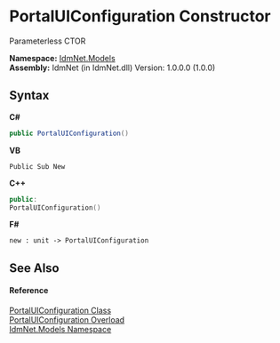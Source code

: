 # PortalUIConfiguration Constructor 
 

Parameterless CTOR

**Namespace:**&nbsp;<a href="N_IdmNet_Models">IdmNet.Models</a><br />**Assembly:**&nbsp;IdmNet (in IdmNet.dll) Version: 1.0.0.0 (1.0.0)

## Syntax

**C#**<br />
``` C#
public PortalUIConfiguration()
```

**VB**<br />
``` VB
Public Sub New
```

**C++**<br />
``` C++
public:
PortalUIConfiguration()
```

**F#**<br />
``` F#
new : unit -> PortalUIConfiguration
```


## See Also


#### Reference
<a href="T_IdmNet_Models_PortalUIConfiguration">PortalUIConfiguration Class</a><br /><a href="Overload_IdmNet_Models_PortalUIConfiguration__ctor">PortalUIConfiguration Overload</a><br /><a href="N_IdmNet_Models">IdmNet.Models Namespace</a><br />
